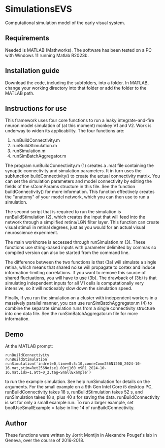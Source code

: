 # SimulationsEVS

Computational simulation model of the early visual system.

## Requirements

Needed is MATLAB (Mathworks). The software has been tested on a PC with 
Windows 11 running Matlab R2023b.

## Installation guide

Download the code, including the subfolders, into a folder. In MATLAB, change
your working directory into that folder or add the folder to the MATLAB path.

## Instructions for use

This framework uses four core functions to run a leaky integrate-and-fire 
neuron model simulation of (at this moment) monkey V1 and V2. Work is 
underway to widen its applicability. The four functions are:

1. runBuildConnectivity.m
2. runBuildStimulation.m
3. runSimulation.m 
4. runSimBatchAggregator.m

The program runBuildConnectivity.m (1) creates a .mat file containing the 
synaptic connectivity and simulation parameters. It in turn uses the 
subfunction buildConnectivity() to create the actual connectivity matrix. 
You can set the simulation parameters and model connectivity by editing the
fields of the sConnParams structure in this file. See the function 
buildConnectivity() for more information. This function effectively creates 
the "anatomy" of your model network, which you can then use to run a 
simulation.

The second script that is required to run the simulation is 
runBuildStimulation (2), which creates the input that will feed into the 
network through a simplified retina/LGN filter layer. This function can 
create visual stimuli in retinal degrees, just as you would for an actual 
visual neuroscience experiment.

The main workhorse is accessed through runSimulation.m (3). These functions
use string-based inputs with parameter delimited by commas so compiled 
version can also be started from the command line. 

The difference between 
the two functions is that (3a) will simulate a single retina, which means 
that shared noise will propagate to cortex and induce information-limiting 
correlations. If you want to remove this source of shared fluctuations, you 
will have to use (3b). The drawback of (3b) is that simulating independent 
inputs for all V1 cells is computationally very intensive, so it will 
noticeably slow down the simulation speed.

Finally, if you run the simulation on a cluster with independent workers in
a massively parallel manner, you can use runSimBatchAggregator.m (4) to 
combine the separate simulation runs from a single connectivity structure 
into one data file. See the runSimBatchAggregator.m file for more 
information.

## Demo

At the MATLAB prompt:

    runBuildConnectivity
    runBuildStimulation
    runSimulation('indret=0,time=0:5:10,conn=Conn256N1200_2024-10-16.mat,stim=Ret256Noise1.0Ori160_x9R1_2024-10-16.mat,idx=1,att=0_2,tag=SmallExample')

to run the example simulation. See help runSimulation for details on the arguments.
For the small example on a 9th Gen Intel Core i5 desktop PC, 
runBuildConnectivity takes 18 s, runBuildStimulation takes 52 s, and 
runSimulation takes 18 s, plus 40 s for saving the data. runBuildConnectivity 
is set for only a small example run. To run a larger example,
set boolUseSmallExample = false in line 14 of runBuildConnectivity. 

## Author

These functions were written by Jorrit Montijn in Alexandre Pouget's lab in 
Geneva, over the course of 2016-2018.


